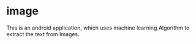 # image
This is an android application, which uses machine learning Algorithm to extract the text from Images.
